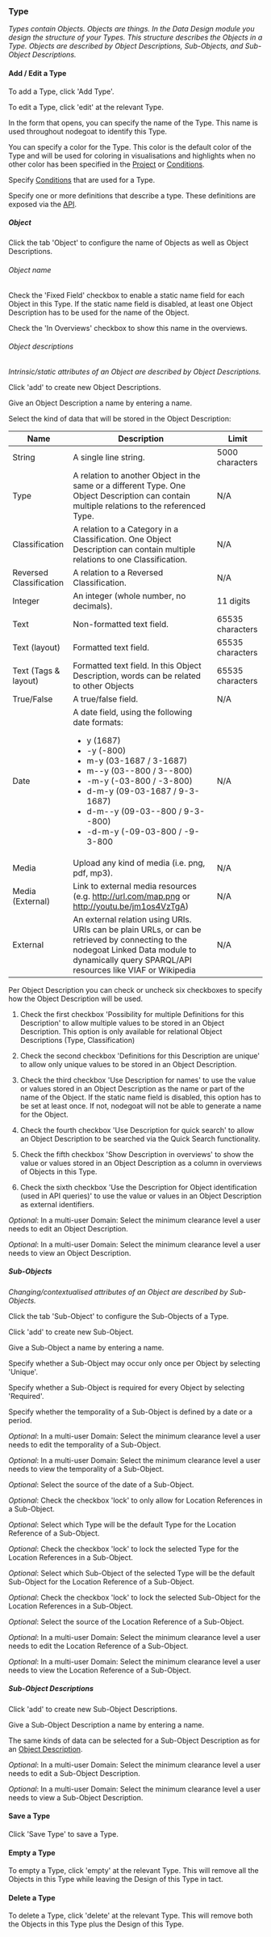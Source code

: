 ### Type

*Types contain Objects. Objects are things. In the Data Design module you design the structure of your Types. This structure describes the Objects in a Type. Objects are described by Object Descriptions, Sub-Objects, and Sub-Object Descriptions.*

#### Add / Edit a Type

To add a Type, click 'Add Type'.

To edit a Type, click 'edit' at the relevant Type.

In the form that opens, you can specify the name of the Type. This name is used throughout nodegoat to identify this Type.

You can specify a color for the Type. This color is the default color of the Type and will be used for coloring in visualisations and highlights when no other color has been specified in the [Project](/configuration/project/README.md#organise) or [Conditions](/usage/conditions/README.md).

Specify [Conditions](/usage/conditions/README.md) that are used for a Type.

Specify one or more definitions that describe a type. These definitions are exposed via the [API](/configuration/API/README.md).

##### Object

Click the tab 'Object' to configure the name of Objects as well as Object Descriptions.

###### Object name

Check the 'Fixed Field' checkbox to enable a static name field for each Object in this Type. If the static name field is disabled, at least one Object Description has to be used for the name of the Object.

Check the 'In Overviews' checkbox to show this name in the overviews.

###### Object descriptions

*Intrinsic/static attributes of an Object are described by Object Descriptions.*

Click 'add' to create new Object Descriptions.

Give an Object Description a name by entering a name.

Select the kind of data that will be stored in the Object Description:

| Name | Description | Limit |
| -- | -- | -- |
| String | A single line string. | 5000 characters |
| Type | A relation to another Object in the same or a different Type. One Object Description can contain multiple relations to the referenced Type. | N/A |
| Classification |  A relation to a Category in a Classification. One Object Description can contain multiple relations to one Classification. | N/A |
| Reversed Classification |  A relation to a Reversed Classification. | N/A |
| Integer | An integer (whole number, no decimals). | 11 digits |
| Text | Non-formatted text field. | 65535 characters |
| Text (layout) | Formatted text field. | 65535 characters |
| Text (Tags & layout) | Formatted text field. In this Object Description, words can be related to other Objects | 65535 characters |
| True/False | A true/false field. | N/A |
| Date | A date field, using the following date formats:<ul><li>y (1687)</li><li>-y (-800)</li><li> m-y (03-1687 / 3-1687)</li><li>m--y (03--800 / 3--800)</li><li>-m-y (-03-800 / -3-800)</li><li>d-m-y (09-03-1687 / 9-3-1687)</li><li> d-m--y (09-03--800 / 9-3--800)</li><li>-d-m-y (-09-03-800 / -9-3-800</li></ul> | N/A |
| Media | Upload any kind of media (i.e. png, pdf, mp3). | N/A |
| Media (External) | Link to external media resources (e.g. http://url.com/map.png or http://youtu.be/jm1os4VzTgA) | N/A |
| External | An external relation using URIs. URIs can be plain URLs, or can be retrieved by connecting to the nodegoat Linked Data module to dynamically query SPARQL/API resources like VIAF or Wikipedia | N/A |

Per Object Description you can check or uncheck six checkboxes to specify how the Object Description will be used.

1. Check the first checkbox 'Possibility for multiple Definitions for this Description' to allow multiple values to be stored in an Object Description. This option is only available for relational Object Descriptions (Type, Classification)

2. Check the second checkbox 'Definitions for this Description are unique' to allow only unique values to be stored in an Object Description.

3. Check the third checkbox 'Use Description for names' to use the value or values stored in an Object Description as the name or part of the name of the Object. If the static name field is disabled, this option has to be set at least once. If not, nodegoat will not be able to generate a name for the Object.

4. Check the fourth checkbox 'Use Description for quick search' to allow an Object Description to be searched via the Quick Search functionality.

5. Check the fifth checkbox 'Show Description in overviews' to show the value or values stored in an Object Description as a column in overviews of Objects in this Type.

6. Check the sixth checkbox 'Use the Description for Object identification (used in API queries)' to use the value or values in an Object Description as external identifiers.

*Optional*: In a multi-user Domain: Select the minimum clearance level a user needs to edit an Object Description.

*Optional*: In a multi-user Domain: Select the minimum clearance level a user needs to view an Object Description.

##### Sub-Objects

*Changing/contextualised attributes of an Object are described by Sub-Objects.*

Click the tab 'Sub-Object' to configure the Sub-Objects of a Type.

Click 'add' to create new Sub-Object.

Give a Sub-Object a name by entering a name.

Specify whether a Sub-Object may occur only once per Object by selecting 'Unique'.

Specify whether a Sub-Object is required for every Object by selecting 'Required'.

Specify whether the temporality of a Sub-Object is defined by a date or a period.

*Optional*: In a multi-user Domain: Select the minimum clearance level a user needs to edit the temporality of a Sub-Object.

*Optional*: In a multi-user Domain: Select the minimum clearance level a user needs to view the temporality of a Sub-Object.

*Optional*: Select the source of the date of a Sub-Object.

*Optional*: Check the checkbox 'lock' to only allow for Location References in a Sub-Object.

*Optional*: Select which Type will be the default Type for the Location Reference of a Sub-Object. 

*Optional*: Check the checkbox 'lock' to lock the selected Type for the Location References in a Sub-Object.

*Optional*: Select which Sub-Object of the selected Type will be the default Sub-Object for the Location Reference of a Sub-Object. 

*Optional*: Check the checkbox 'lock' to lock the selected Sub-Object for the Location References in a Sub-Object.

*Optional*: Select the source of the Location Reference of a Sub-Object.

*Optional*: In a multi-user Domain: Select the minimum clearance level a user needs to edit the Location Reference of a Sub-Object.

*Optional*: In a multi-user Domain: Select the minimum clearance level a user needs to view the Location Reference of a Sub-Object.

##### Sub-Object Descriptions

Click 'add' to create new Sub-Object Descriptions.

Give a Sub-Object Description a name by entering a name.

The same kinds of data can be selected for a Sub-Object Description as for an [Object Description](#object-descriptions).

*Optional*: In a multi-user Domain: Select the minimum clearance level a user needs to edit a Sub-Object Description.

*Optional*: In a multi-user Domain: Select the minimum clearance level a user needs to view a Sub-Object Description.

#### Save a Type

Click 'Save Type' to save a Type.

#### Empty a Type

To empty a Type, click 'empty' at the relevant Type. This will remove all the Objects in this Type while leaving the Design of this Type in tact.

#### Delete a Type

To delete a Type, click 'delete' at the relevant Type. This will remove both the Objects in this Type plus the Design of this Type.
